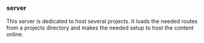 ### server
This server is dedicated to host several projects. It loads the needed routes from a projects directory and makes the needed setup to host the content online.